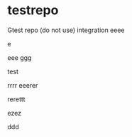 # testrepo
Gtest repo (do not use)
integration
eeee









e

eee
ggg

test

rrrr
eeerer

rerettt


ezez

ddd
